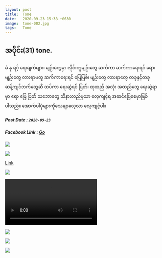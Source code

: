 ```yaml
---
layout: post
title:  Tone
date:   2020-09-23 15:38 +0630
image:  tone-002.jpg
tags:   Tone
---
```

## အပိုင်း(31) tone.
ခဲ နု ရင့် ရေးချက်များ၊ မျဉ်းတွေမှာ လိုင်းတူမျဉ်းတွေ ဆက်ကာ ဆက်ကာရေးရင် ရော၊မျဉ်းတွေ လားရာမတူ ဆက်ကာရေးရင် ပြေပြစ်၊ မျဉ်းတွေ လားရာတွေ တခုနှင့်တခုဆန့်ကျင်ဘက်တွေဆီ ထပ်ကာ ရေးဆွဲရင် ပြတ်၊ ထုထည် အလုံး အထည်တွေ ရေးဆွဲရာမှာ ရော ပြေ ပြတ် သဘောတွေ သိနားလည်မှသာ လေ့ကျင့်ရ အဆင်ပြေစေမှာဖြစ်ပါသည်။ အောက်ပါပုံများကိုသေချာလေ့လာ လေ့ကျင့်ပါ။
##### Post Date : `2020-09-23`
##### Facebook Link : [Go](https://www.facebook.com/groups/243207936740930/permalink/266658961062494/)

![]({{site.baseurl}}/img/tone-002/01.jpg)

![]({{site.baseurl}}/img/tone-002/02.jpg)

[Link](https://www.facebook.com/100005588328058/videos/pcb.266658961062494/1558906297638966)

![]({{site.baseurl}}/img/tone-002/03.jpg)

![]({{site.baseurl}}/img/tone-002/03.mp4)

![]({{site.baseurl}}/img/tone-002/04.jpg)

![]({{site.baseurl}}/img/tone-002/05.jpg)

![]({{site.baseurl}}/img/tone-002/06.jpg)